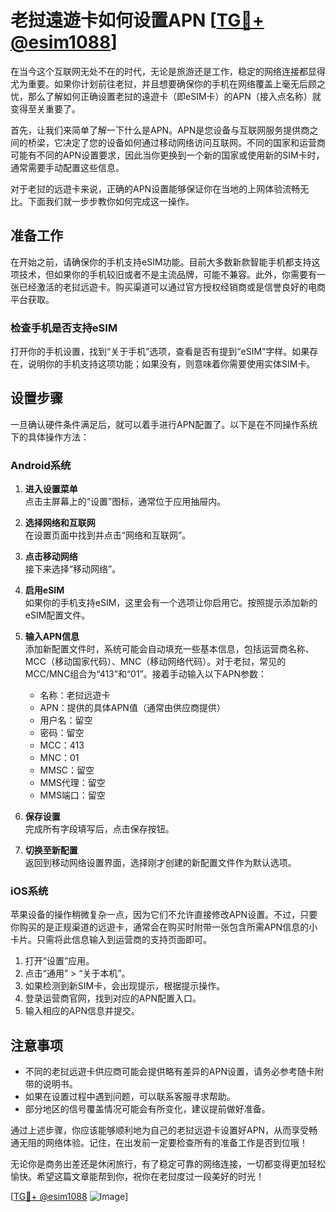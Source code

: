 # 老挝遠遊卡如何设置APN [[TG💪+ @esim1088](https://t.me/s/esim1088)]

在当今这个互联网无处不在的时代，无论是旅游还是工作，稳定的网络连接都显得尤为重要。如果你计划前往老挝，并且想要确保你的手机在网络覆盖上毫无后顾之忧，那么了解如何正确设置老挝的遠遊卡（即eSIM卡）的APN（接入点名称）就变得至关重要了。

首先，让我们来简单了解一下什么是APN。APN是您设备与互联网服务提供商之间的桥梁，它决定了您的设备如何通过移动网络访问互联网。不同的国家和运营商可能有不同的APN设置要求，因此当你更换到一个新的国家或使用新的SIM卡时，通常需要手动配置这些信息。

对于老挝的远遊卡来说，正确的APN设置能够保证你在当地的上网体验流畅无比。下面我们就一步步教你如何完成这一操作。

## 准备工作

在开始之前，请确保你的手机支持eSIM功能。目前大多数新款智能手机都支持这项技术，但如果你的手机较旧或者不是主流品牌，可能不兼容。此外，你需要有一张已经激活的老挝远遊卡。购买渠道可以通过官方授权经销商或是信誉良好的电商平台获取。

### 检查手机是否支持eSIM

打开你的手机设置，找到“关于手机”选项，查看是否有提到“eSIM”字样。如果存在，说明你的手机支持这项功能；如果没有，则意味着你需要使用实体SIM卡。

## 设置步骤

一旦确认硬件条件满足后，就可以着手进行APN配置了。以下是在不同操作系统下的具体操作方法：

### Android系统

1. **进入设置菜单**  
   点击主屏幕上的“设置”图标，通常位于应用抽屉内。

2. **选择网络和互联网**  
   在设置页面中找到并点击“网络和互联网”。

3. **点击移动网络**  
   接下来选择“移动网络”。

4. **启用eSIM**  
   如果你的手机支持eSIM，这里会有一个选项让你启用它。按照提示添加新的eSIM配置文件。

5. **输入APN信息**  
   添加新配置文件时，系统可能会自动填充一些基本信息，包括运营商名称、MCC（移动国家代码）、MNC（移动网络代码）。对于老挝，常见的MCC/MNC组合为“413”和“01”。接着手动输入以下APN参数：
   
   - 名称：老挝远遊卡
   - APN：提供的具体APN值（通常由供应商提供）
   - 用户名：留空
   - 密码：留空
   - MCC：413
   - MNC：01
   - MMSC：留空
   - MMS代理：留空
   - MMS端口：留空
   
6. **保存设置**  
   完成所有字段填写后，点击保存按钮。

7. **切换至新配置**  
   返回到移动网络设置界面，选择刚才创建的新配置文件作为默认选项。

### iOS系统

苹果设备的操作稍微复杂一点，因为它们不允许直接修改APN设置。不过，只要你购买的是正规渠道的远遊卡，通常会在购买时附带一张包含所需APN信息的小卡片。只需将此信息输入到运营商的支持页面即可。

1. 打开“设置”应用。
2. 点击“通用” > “关于本机”。
3. 如果检测到新SIM卡，会出现提示，根据提示操作。
4. 登录运营商官网，找到对应的APN配置入口。
5. 输入相应的APN信息并提交。

## 注意事项

- 不同的老挝远遊卡供应商可能会提供略有差异的APN设置，请务必参考随卡附带的说明书。
- 如果在设置过程中遇到问题，可以联系客服寻求帮助。
- 部分地区的信号覆盖情况可能会有所变化，建议提前做好准备。

通过上述步骤，你应该能够顺利地为自己的老挝远遊卡设置好APN，从而享受畅通无阻的网络体验。记住，在出发前一定要检查所有的准备工作是否到位哦！

无论你是商务出差还是休闲旅行，有了稳定可靠的网络连接，一切都变得更加轻松愉快。希望这篇文章能帮到你，祝你在老挝度过一段美好的时光！

[[TG💪+ @esim1088](https://t.me/s/esim1088) ![Image](https://i.postimg.cc/4NQfJmqS/Snipaste-2025-05-13-00-14-12.png)]